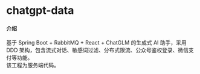 # chatgpt-data

#### 介绍
基于 Spring Boot + RabbitMQ + React + ChatGLM 的生成式 AI 助手，采用 DDD 架构，包含流式对话、敏感词过滤、分布式限流、公众号鉴权登录、微信支付等功能。
<br>该工程为服务端代码。
